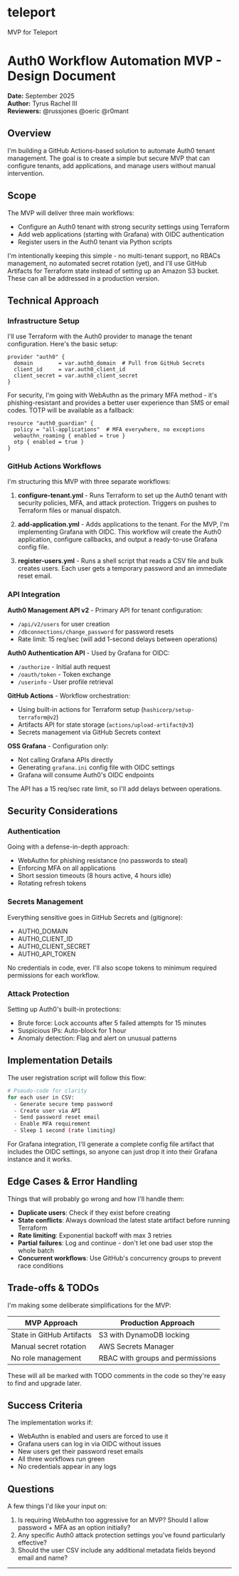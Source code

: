# teleport
MVP for Teleport
# Auth0 Workflow Automation MVP - Design Document

**Date:** September 2025  
**Author:** Tyrus Rachel III      
**Reviewers:** @russjones @oeric @r0mant  

## Overview

I'm building a GitHub Actions-based solution to automate Auth0 tenant management. The goal is to create a simple but secure MVP that can configure tenants, add applications, and manage users without manual intervention.

## Scope

The MVP will deliver three main workflows:
- Configure an Auth0 tenant with strong security settings using Terraform
- Add web applications (starting with Grafana) with OIDC authentication
- Register users in the Auth0 tenant via Python scripts 

I'm intentionally keeping this simple - no multi-tenant support, no RBACs management, no automated secret rotation (yet), and I'll use GitHub Artifacts for Terraform state instead of setting up an Amazon S3 bucket. These can all be addressed in a production version.

## Technical Approach

### Infrastructure Setup

I'll use Terraform with the Auth0 provider to manage the tenant configuration. Here's the basic setup:

```hcl
provider "auth0" {
  domain        = var.auth0_domain  # Pull from GitHub Secrets
  client_id     = var.auth0_client_id
  client_secret = var.auth0_client_secret
}
```

For security, I'm going with WebAuthn as the primary MFA method - it's phishing-resistant and provides a better user experience than SMS or email codes. TOTP will be available as a fallback:

```hcl
resource "auth0_guardian" {
  policy = "all-applications"  # MFA everywhere, no exceptions
  webauthn_roaming { enabled = true }
  otp { enabled = true }
}
```

### GitHub Actions Workflows

I'm structuring this MVP with three separate workflows:

1. **configure-tenant.yml** - Runs Terraform to set up the Auth0 tenant with security policies, MFA, and attack protection. Triggers on pushes to Terraform files or manual dispatch.

2. **add-application.yml** - Adds applications to the tenant. For the MVP, I'm implementing Grafana with OIDC. This workflow will create the Auth0 application, configure callbacks, and output a ready-to-use Grafana config file.

3. **register-users.yml** - Runs a shell script that reads a CSV file and bulk creates users. Each user gets a temporary password and an immediate reset email.

### API Integration

**Auth0 Management API v2** - Primary API for tenant configuration:
- `/api/v2/users` for user creation
- `/dbconnections/change_password` for password resets
- Rate limit: 15 req/sec (will add 1-second delays between operations)

**Auth0 Authentication API** - Used by Grafana for OIDC:
- `/authorize` - Initial auth request
- `/oauth/token` - Token exchange
- `/userinfo` - User profile retrieval

**GitHub Actions** - Workflow orchestration:
- Using built-in actions for Terraform setup (`hashicorp/setup-terraform@v2`)
- Artifacts API for state storage (`actions/upload-artifact@v3`)
- Secrets management via GitHub Secrets context

**OSS Grafana** - Configuration only:
- Not calling Grafana APIs directly
- Generating `grafana.ini` config file with OIDC settings
- Grafana will consume Auth0's OIDC endpoints

The API has a 15 req/sec rate limit, so I'll add delays between operations. 

## Security Considerations

### Authentication
Going with a defense-in-depth approach:
- WebAuthn for phishing resistance (no passwords to steal)
- Enforcing MFA on all applications
- Short session timeouts (8 hours active, 4 hours idle)
- Rotating refresh tokens

### Secrets Management
Everything sensitive goes in GitHub Secrets and (gitignore):
- AUTH0_DOMAIN
- AUTH0_CLIENT_ID  
- AUTH0_CLIENT_SECRET
- AUTH0_API_TOKEN

No credentials in code, ever. I'll also scope tokens to minimum required permissions for each workflow.

### Attack Protection
Setting up Auth0's built-in protections:
- Brute force: Lock accounts after 5 failed attempts for 15 minutes
- Suspicious IPs: Auto-block for 1 hour
- Anomaly detection: Flag and alert on unusual patterns

## Implementation Details

The user registration script will follow this flow:
```bash
# Pseudo-code for clarity
for each user in CSV:
  - Generate secure temp password
  - Create user via API
  - Send password reset email
  - Enable MFA requirement
  - Sleep 1 second (rate limiting)
```

For Grafana integration, I'll generate a complete config file artifact that includes the OIDC settings, so anyone can just drop it into their Grafana instance and it works.

## Edge Cases & Error Handling

Things that will probably go wrong and how I'll handle them:

- **Duplicate users**: Check if they exist before creating
- **State conflicts**: Always download the latest state artifact before running Terraform
- **Rate limiting**: Exponential backoff with max 3 retries
- **Partial failures**: Log and continue - don't let one bad user stop the whole batch
- **Concurrent workflows**: Use GitHub's concurrency groups to prevent race conditions

## Trade-offs & TODOs

I'm making some deliberate simplifications for the MVP:

| MVP Approach | Production Approach |
|--------------|-------------------|
| State in GitHub Artifacts | S3 with DynamoDB locking |
| Manual secret rotation | AWS Secrets Manager |
| No role management | RBAC with groups and permissions |

These will all be marked with TODO comments in the code so they're easy to find and upgrade later.

## Success Criteria

The implementation works if:
- WebAuthn is enabled and users are forced to use it
- Grafana users can log in via OIDC without issues
- New users get their password reset emails
- All three workflows run green
- No credentials appear in any logs

## Questions

A few things I'd like your input on:

1. Is requiring WebAuthn too aggressive for an MVP? Should I allow password + MFA as an option initially?
2. Any specific Auth0 attack protection settings you've found particularly effective?
3. Should the user CSV include any additional metadata fields beyond email and name?

---
